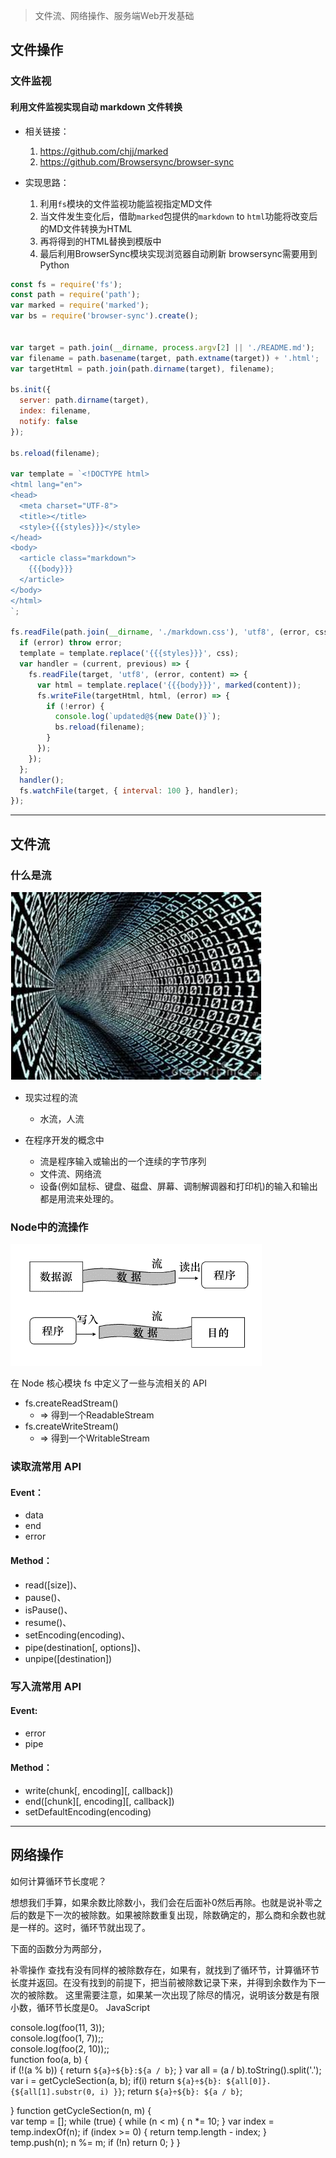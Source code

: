 

> 文件流、网络操作、服务端Web开发基础



## 文件操作

### 文件监视

#### 利用文件监视实现自动 markdown 文件转换

- 相关链接：

  1. https://github.com/chjj/marked
  2. https://github.com/Browsersync/browser-sync 

- 实现思路：
  1. 利用`fs`模块的文件监视功能监视指定MD文件
  2. 当文件发生变化后，借助`marked`包提供的`markdown` to `html`功能将改变后的MD文件转换为HTML
  3. 再将得到的HTML替换到模版中
  4. 最后利用BrowserSync模块实现浏览器自动刷新
    browsersync需要用到Python
  
```javascript
const fs = require('fs');
const path = require('path');
var marked = require('marked');
var bs = require('browser-sync').create();


var target = path.join(__dirname, process.argv[2] || './README.md');
var filename = path.basename(target, path.extname(target)) + '.html';
var targetHtml = path.join(path.dirname(target), filename);

bs.init({
  server: path.dirname(target),
  index: filename,
  notify: false
});

bs.reload(filename);

var template = `<!DOCTYPE html>
<html lang="en">
<head>
  <meta charset="UTF-8">
  <title></title>
  <style>{{{styles}}}</style>
</head>
<body>
  <article class="markdown">
    {{{body}}}
  </article>
</body>
</html>
`;

fs.readFile(path.join(__dirname, './markdown.css'), 'utf8', (error, css) => {
  if (error) throw error;
  template = template.replace('{{{styles}}}', css);
  var handler = (current, previous) => {
    fs.readFile(target, 'utf8', (error, content) => {
      var html = template.replace('{{{body}}}', marked(content));
      fs.writeFile(targetHtml, html, (error) => {
        if (!error) {
          console.log(`updated@${new Date()}`);
          bs.reload(filename);
        }
      });
    });
  };
  handler();
  fs.watchFile(target, { interval: 100 }, handler);
});
```

*****

## 文件流


### 什么是流

![二进制的世界](./img/01.png)


- 现实过程的流
  + 水流，人流
  
- 在程序开发的概念中
  + 流是程序输入或输出的一个连续的字节序列
  + 文件流、网络流
  + 设备(例如鼠标、键盘、磁盘、屏幕、调制解调器和打印机)的输入和输出都是用流来处理的。


### Node中的流操作

![流的操作](./img/02.png)

在 Node 核心模块 fs 中定义了一些与流相关的 API

- fs.createReadStream()
  + => 得到一个ReadableStream
- fs.createWriteStream()
  + => 得到一个WritableStream

### 读取流常用 API

#### Event：

- data
- end
- error

#### Method：

- read([size])、
- pause()、
- isPause()、
- resume()、
- setEncoding(encoding)、
- pipe(destination[, options])、
- unpipe([destination])

### 写入流常用 API

#### Event:

- error
- pipe

#### Method：

- write(chunk[, encoding][, callback])
- end([chunk][, encoding][, callback])
- setDefaultEncoding(encoding)























*****

## 网络操作



如何计算循环节长度呢？

想想我们手算，如果余数比除数小，我们会在后面补0然后再除。也就是说补零之后的数是下一次的被除数。如果被除数重复出现，除数确定的，那么商和余数也就是一样的。这时，循环节就出现了。

下面的函数分为两部分，

补零操作
查找有没有同样的被除数存在，如果有，就找到了循环节，计算循环节长度并返回。在没有找到的前提下，把当前被除数记录下来，并得到余数作为下一次的被除数。 
这里需要注意，如果某一次出现了除尽的情况，说明该分数是有限小数，循环节长度是0。
JavaScript

console.log(foo(11, 3));  
console.log(foo(1, 7));;  
console.log(foo(2, 10));;  
function foo(a, b) {  
  if (!(a % b)) {
    return `${a}÷${b}:${a / b}`;
  }
  var all = (a / b).toString().split('.');
  var i = getCycleSection(a, b);
  if(i)
    return `${a}÷${b}: ${all[0]}.{${all[1].substr(0, i) }}`;
    return `${a}÷${b}: ${a / b}`;

}
function getCycleSection(n, m) {  
  var temp = [];
  while (true) {
    while (n < m) {
      n *= 10;
    }
    var index = temp.indexOf(n);
    if (index >= 0) {
      return temp.length - index;
    }
    temp.push(n);
    n %= m;
    if (!n)
      return 0;
  }
}
